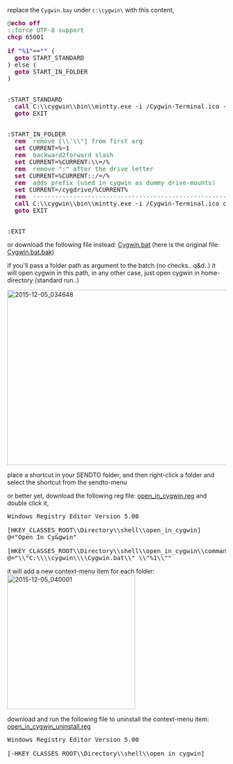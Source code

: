 replace the <code>Cygwin.bay</code> under <code>c:\\cygwin\\</code> with this content, 

<pre><span style='color:#3f7f59; '>@</span><span style='color:#7f0055; font-weight:bold; '>echo off</span>
<span style='color:#3f7f59; '>::force UTF-8 support</span>
<span style='color:#7f0055; font-weight:bold; '>chcp</span> 65001

<span style='color:#7f0055; font-weight:bold; '>if</span> <span style='color:#2a00ff; '>"%1"</span>==<span style='color:#2a00ff; '>""</span> (
  <span style='color:#7f0055; font-weight:bold; '>goto </span>START_STANDARD
) else (
  <span style='color:#7f0055; font-weight:bold; '>goto </span>START_IN_FOLDER
)


:START_STANDARD
  <span style='color:#7f0055; font-weight:bold; '>call</span> C:\\cygwin\\bin\\mintty.exe -i /Cygwin-Terminal.ico -
  <span style='color:#7f0055; font-weight:bold; '>goto </span>EXIT
  

:START_IN_FOLDER
<span style='color:#3f7f59; '>&#xa0;&#xa0;</span><span style='color:#7f0055; font-weight:bold; '>rem  </span><span style='color:#3f7f59; '>remove [\\'\\"] from first arg</span>
  <span style='color:#7f0055; font-weight:bold; '>set</span> CURRENT=%~1
<span style='color:#3f7f59; '>&#xa0;&#xa0;</span><span style='color:#7f0055; font-weight:bold; '>rem  </span><span style='color:#3f7f59; '>backward2forward slash</span>
  <span style='color:#7f0055; font-weight:bold; '>set</span> CURRENT=%CURRENT:\\=/%
<span style='color:#3f7f59; '>&#xa0;&#xa0;</span><span style='color:#7f0055; font-weight:bold; '>rem  </span><span style='color:#3f7f59; '>remove ":" after the drive letter</span>
  <span style='color:#7f0055; font-weight:bold; '>set</span> CURRENT=%CURRENT::/=/%
<span style='color:#3f7f59; '>&#xa0;&#xa0;</span><span style='color:#7f0055; font-weight:bold; '>rem  </span><span style='color:#3f7f59; '>adds prefix (used in cygwin as dummy drive-mounts)</span>
  <span style='color:#7f0055; font-weight:bold; '>set</span> CURRENT=/cygdrive/%CURRENT%
<span style='color:#3f7f59; '>&#xa0;&#xa0;</span><span style='color:#7f0055; font-weight:bold; '>rem  </span><span style='color:#3f7f59; '>------------------------------------------------------------</span>
  <span style='color:#7f0055; font-weight:bold; '>call</span> C:\\cygwin\\bin\\mintty.exe -i /Cygwin-Terminal.ico c:\\cygwin\\bin\\bash.exe -l -c <span style='color:#2a00ff; '>"cd \\"%CURRENT%\\" ; exec bash"</span> -
  <span style='color:#7f0055; font-weight:bold; '>goto </span>EXIT


:EXIT
</pre>

or download the following file instead: <a download="Cygwin.bat" href="https://icompile.eladkarako.com/_uploads/2015/12/Cygwin.bat">Cygwin.bat</a> (here is the original file: <a download="Cygwin.bat.bak" href="https://icompile.eladkarako.com/_uploads/2015/12/Cygwin.bat_.bak">Cygwin.bat.bak</a>)

if you'll pass a folder path as argument to the batch (no checks.. q&d..) it will open cygwin in this path, in any other case, just open cygwin  in home-directory (standard run..)

<img src="https://icompile.eladkarako.com/_uploads/2015/12/2015-12-05_034648.jpg" alt="2015-12-05_034648" width="657" height="404" class="alignnone size-full wp-image-3769" />

place a shortcut in your SENDTO folder,
and then right-click a folder and select the shortcut from the sendto-menu

or better yet, download the following reg file: <a download="open_in_cygwin.reg" href="https://icompile.eladkarako.com/_uploads/2015/12/open_in_cygwin.reg">open_in_cygwin.reg</a> and double click it,

<pre>
Windows Registry Editor Version 5.00

[HKEY_CLASSES_ROOT\\Directory\\shell\\open_in_cygwin]
@="Open In Cy&gwin"

[HKEY_CLASSES_ROOT\\Directory\\shell\\open_in_cygwin\\command]
@="\\"C:\\\\cygwin\\\\Cygwin.bat\\" \\"%1\\""
</pre>

 it will add a new context-menu item for each folder:
<img src="https://icompile.eladkarako.com/_uploads/2015/12/2015-12-05_040001.jpg" alt="2015-12-05_040001" width="295" height="310" class="alignnone size-full wp-image-3771" />

download and run the following file to uninstall the context-menu item: <a download="open_in_cygwin_uninstall.reg" href="https://icompile.eladkarako.com/_uploads/2015/12/open_in_cygwin_uninstall.reg">open_in_cygwin_uninstall.reg</a>
<pre>
Windows Registry Editor Version 5.00

[-HKEY_CLASSES_ROOT\\Directory\\shell\\open_in_cygwin]
</pre>